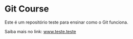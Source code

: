 # Git Course

Este é um repositório teste para ensinar como o Git funciona.

Saiba mais no link: www.teste.teste
